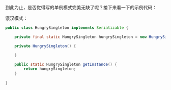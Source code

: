 到此为止，是否觉得写的单例模式完美无缺了呢？接下来看一下的示例代码：

饿汉模式：

```java
public class HungrySingleton implements Serializable {

    private final static HungrySingleton hungrySingleton = new HungrySingleton();

    private HungrySingleton() {

    }

    public static HungrySingleton getInstance() {
        return hungrySingleton;
    }
    
}

```
```java

```
